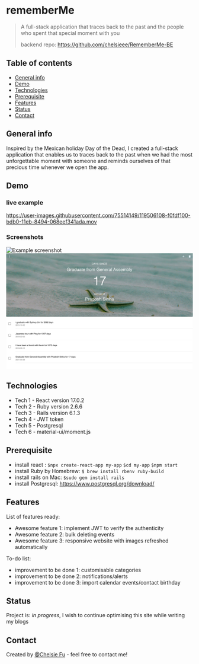# rememberMe
> A full-stack application that traces back to the past and the people who spent that special moment with you
> 
> backend repo: https://github.com/chelsieee/RememberMe-BE

## Table of contents
* [General info](#general-info)
* [Demo](#demo)
* [Technologies](#technologies)
* [Prerequisite](#prerequisite)
* [Features](#features)
* [Status](#status)
* [Contact](#contact)

## General info
Inspired by the Mexican holiday Day of the Dead, I created a full-stack application that enables us to traces back to the past when we had the most unforgettable moment with someone and reminds ourselves of that precious time whenever we open the app.

## Demo

### live example
https://user-images.githubusercontent.com/75514149/119506108-f0fdf100-bdb0-11eb-8494-068eef341ada.mov

### Screenshots
![Example screenshot](image/landingPage.png)
![Example screenshot](image/eventPage.png)



## Technologies
* Tech 1 - React version 17.0.2
* Tech 2 - Ruby version 2.6.6
* Tech 3 - Rails version 6.1.3
* Tech 4 - JWT token
* Tech 5 - Postgresql
* Tech 6 - material-ui/moment.js

## Prerequisite 
* install react :
`$npx create-react-app my-app`
`$cd my-app`
`$npm start`
* install Ruby by Homebrew:
`$ brew install rbenv ruby-build`
* install rails on Mac:
`$sudo gem install rails`
* install Postgresql: https://www.postgresql.org/download/



## Features
List of features ready:
* Awesome feature 1: implement JWT to verify the authenticity 
* Awesome feature 2: bulk deleting events
* Awesome feature 3: responsive website with images refreshed automatically

To-do list:
* improvement to be done 1: customisable categories
* improvement to be done 2: notifications/alerts
* improvement to be done 3: import calendar events/contact birthday



## Status
Project is: _in progress_, I wish to continue optimising this site while writing my blogs 


## Contact
Created by [@Chelsie Fu](https://www.linkedin.com/in/chelsie-fu/) - feel free to contact me!
